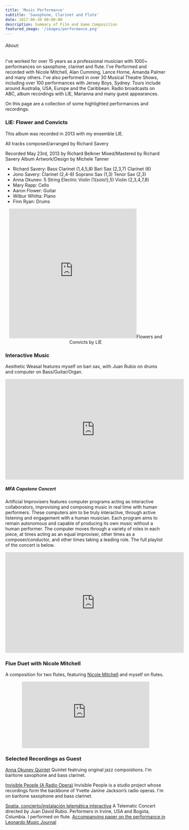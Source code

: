 ```yaml
---
title: 'Music Performance'
subtitle: 'Saxophone, Clarinet and Flute'
date: 2017-06-30 00:00:00
description: Summary of Film and Game Composition
featured_image: '/images/performance.png'
---
```

###### About:
I've worked for over 15 years as a professional musician with 1000+ performances on saxophone, clarinet and flute. I've Performed and recorded with Nicole Mitchell, Alan Cumming, Lance Horne, Amanda Palmer and many others. I've also performed in over 30 Musical Theatre Shows, including over 100 performances with Jersey Boys, Sydney. Tours include
around Australia, USA, Europe and the Caribbean. Radio broadcasts on ABC, album recordings with LIE, Marianna and many guest appearances.

On this page are a collection of some highlighted performances and recordings.

### LIE: Flower and Convicts
This album was recorded in 2013 with my ensemble LIE.

All tracks composed/arranged by Richard Savery

Recorded May 23rd, 2013 by Richard Belkner
Mixed/Mastered by Richard Savery
Album Artwork/Design by Michele Tanner

- Richard Savery: Bass Clarinet (1,4,5,8) Bari Sax (2,3,7) Clarinet (6)
- Jono Savery: Clarinet (2,4-8) Soprano Sax (1,3) Tenor Sax (2,3)
- Anna Okunev: 5 String Electric Violin (1{solo!},5) Violin (2,3,4,7,8)
- Mary Rapp: Cello
- Aaron Flower: Guitar
- Wilbur Whitta: Piano
- Finn Ryan: Drums

<p align="center">
<iframe style="border: 0; width: 400px; height: 406px;" src="https://bandcamp.com/EmbeddedPlayer/album=2162772031/size=large/bgcol=ffffff/linkcol=0687f5/artwork=small/transparent=true/" seamless><a href="https://richardsavery.bandcamp.com/album/flowers-and-convicts"></iframe>Flowers and Convicts by LIE</a></iframe></p>

### Interactive Music
Aesthetic Weasal features myself on bari sax, with Juan Rubio on drums and computer on Bass/Guitar/Organ.
<iframe width="560" height="315" src="https://www.youtube.com/embed/PbPXrBGM3ps" frameborder="0" allow="accelerometer; autoplay; clipboard-write; encrypted-media; gyroscope; picture-in-picture" allowfullscreen></iframe>

##### MFA Capstone Concert

Artificial Improvisers features computer programs acting as interactive collaborators, improvising and composing music in real time with human performers. These computers aim to be truly interactive, through active listening and engagement with a human musician. Each program aims to remain autonomous and capable of producing its own music without a human performer. The computer moves through a variety of roles in each piece, at times acting as an equal improviser, other times as a composer/conductor, and other times taking a leading role. The full playlist of the concert is below.

<iframe width="560" height="315" src="https://www.youtube.com/embed/videoseries?list=PLTKANSuJYRFvJ1o4PxCYvhsAMmYhM_5Ad" frameborder="0" allow="accelerometer; autoplay; clipboard-write; encrypted-media; gyroscope; picture-in-picture" allowfullscreen></iframe>

### Flue Duet with Nicole Mitchell
A composition for two flutes, featuring [Nicole Mitchell](https://www.nicolemitchell.com/) and myself on flutes.
<p align="center"><iframe style="border: 0; width: 400px; height: 208px;" src="https://bandcamp.com/EmbeddedPlayer/album=504517863/size=large/bgcol=ffffff/linkcol=0687f5/artwork=small/transparent=true/" seamless><a href="https://richardsavery.bandcamp.com/album/cyclargus-erembis-flute-duets">Cyclargus Erembis - Flute Duets by richardsavery</a></iframe></p>

### Selected Recordings as Guest
[Anna Okunev Quintet](https://annaosavery.bandcamp.com/album/anna-savery-quintet)
Quintet featruing original jazz compoistions. I'm baritone saxophone and bass clarinet.


[Invisible People (A Radio Opera)](http://www.yvettejackson.com/ep01)
Invisible People is a studio project whose recordings form the backbone of Yvette Janine Jackson’s radio operas. I'm on baritone saxophone and bass clarinet.

[Spatia, concierto/instalación telemática interactiva](https://youtu.be/K9d6VVFLsUA)
A Telematic Concert directed by Juan David Rubio. Performers in Irvine, USA and Bogota, Columbia. I performed on flute.
[Accompanying paper on the performance in Leonardo Music Journal](http://www.mitpressjournals.org/doi/abs/10.1162/LMJ_a_00190#.VESZqIvF8sY)

<!-- Juan's Concert
<!-- https://www.youtube.com/watch?v=gPdRt-2GLwc -->
<!-- Hassan's concert -->
<!-- http://www.youtube.com/watch?v=F1XfIabHZaM -->
